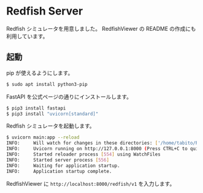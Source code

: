 # Redfish Server

Redfish シミュレータを用意しました。
RedfishViewer の README の作成にも利用しています。

## 起動

pip が使えるようにします。

```bash
$ sudo apt install python3-pip
```

FastAPI を公式ページの通りにインストールします。

```bash
$ pip3 install fastapi
$ pip3 install "uvicorn[standard]"
```

Redfish シミュレータを起動します。

```bash
$ uvicorn main:app --reload
INFO:     Will watch for changes in these directories: ['/home/tabito/RedfishServer']
INFO:     Uvicorn running on http://127.0.0.1:8000 (Press CTRL+C to quit)
INFO:     Started reloader process [554] using WatchFiles
INFO:     Started server process [556]
INFO:     Waiting for application startup.
INFO:     Application startup complete.
```

RedfishViewer に `http://localhost:8000/redfish/v1` を入力します。
